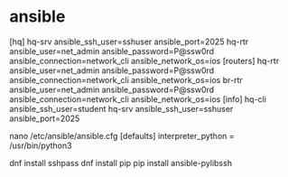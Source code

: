 # ansible
[hq]
hq-srv ansible_ssh_user=sshuser ansible_port=2025
hq-rtr ansible_user=net_admin ansible_password=P@ssw0rd ansible_connection=network_cli ansible_network_os=ios
[routers]
hq-rtr ansible_user=net_admin ansible_password=P@ssw0rd ansible_connection=network_cli ansible_network_os=ios
br-rtr ansible_user=net_admin ansible_password=P@ssw0rd ansible_connection=network_cli ansible_network_os=ios
[info]
hq-cli ansible_ssh_user=student
hq-srv ansible_ssh_user=sshuser ansible_port=2025

nano /etc/ansible/ansible.cfg
[defaults]
interpreter_python = /usr/bin/python3

dnf install sshpass
dnf install pip
pip install ansible-pylibssh
